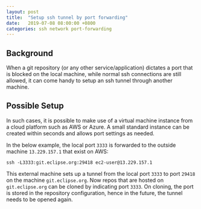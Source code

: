 ```yaml
---
layout: post
title:  "Setup ssh tunnel by port forwarding"
date:   2019-07-08 08:00:00 +0800
categories: ssh network port-forwarding
---
```


## Background
When a git repository (or any other service/application) dictates a port that is blocked on the local machine, while normal ssh connections are still allowed, it can come handy to setup an ssh tunnel through another machine.

## Possible Setup
In such cases, it is possible to make use of a virtual machine instance from a cloud platform such as AWS or Azure. A small standard instance can be created within seconds and allows port settings as needed.

In the below example, the local port `3333` is forwarded to the outside machine `13.229.157.1` that exist on AWS: 

```
ssh -L3333:git.eclipse.org:29418 ec2-user@13.229.157.1
```

This external machine sets up a tunnel from the local port `3333` to port `29418` on the machine `git.eclipse.org`. Now repos that are hosted on `git.eclipse.org` can be cloned by indicating port `3333`. On cloning, the port is stored in the repository configuration, hence in the future, the tunnel needs to be opened again. 


